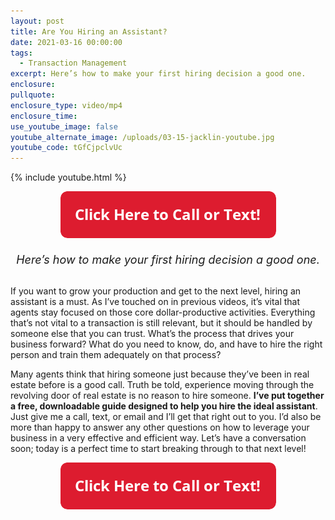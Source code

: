 ```yaml
---
layout: post
title: Are You Hiring an Assistant?
date: 2021-03-16 00:00:00
tags:
  - Transaction Management
excerpt: Here’s how to make your first hiring decision a good one.
enclosure:
pullquote:
enclosure_type: video/mp4
enclosure_time:
use_youtube_image: false
youtube_alternate_image: /uploads/03-15-jacklin-youtube.jpg
youtube_code: tGfCjpclvUc
---
```

{% include youtube.html %}

<center><a href="tel:6306382600"><img width="345" height="75" src="uploads/Button - 345.png" /></a></center>

<center style="font-size: 18px;"><br /><em>Here&rsquo;s how to make your first hiring decision a good one.</em></center>

<br>If you want to grow your production and get to the next level, hiring an assistant is a must. As I’ve touched on in previous videos, it’s vital that agents stay focused on those core dollar-productive activities. Everything that’s not vital to a transaction is still relevant, but it should be handled by someone else that you can trust. What’s the process that drives your business forward? What do you need to know, do, and have to hire the right person and train them adequately on that process?

Many agents think that hiring someone just because they’ve been in real estate before is a good call. Truth be told, experience moving through the revolving door of real estate is no reason to hire someone. **I’ve put together a free, downloadable guide designed to help you hire the ideal assistant**. Just give me a call, text, or email and I’ll get that right out to you. I’d also be more than happy to answer any other questions on how to leverage your business in a very effective and efficient way. Let’s have a conversation soon; today is a perfect time to start breaking through to that next level\!

<center><a href="tel:6306382600"><img width="345" height="75" src="uploads/Button - 345.png" /></a></center>

